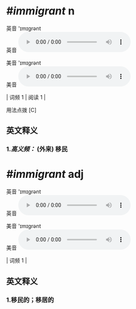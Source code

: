 # ***\#immigrant*** n
英音 'ɪmɪɡrənt  
英音
<audio src="./media/immigrant-B.aac" controls="controls"></audio>

美音 'ɪmɪɡrənt  
美音
<audio src="./media/immigrant.aac" controls="controls"></audio>



| 词频 1 | 阅读 1 |  

用法点拨  [C]

英文释义
---
### 1.*高义频：* **(外来) 移民**  


# ***\#immigrant*** adj
英音 'ɪmɪɡrənt  
英音
<audio src="./media/immigrant-B.aac" controls="controls"></audio>

美音 'ɪmɪɡrənt  
美音
<audio src="./media/immigrant.aac" controls="controls"></audio>



| 词频 1 |  

英文释义
---
### 1.**移民的；移居的**  


